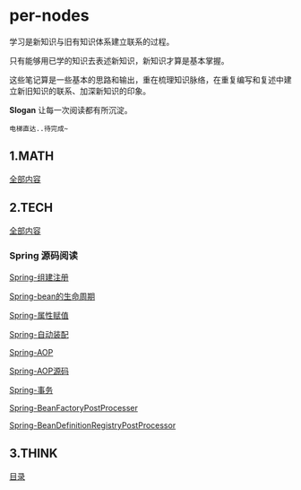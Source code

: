 # per-nodes

学习是新知识与旧有知识体系建立联系的过程。

只有能够用已学的知识去表述新知识，新知识才算是基本掌握。

这些笔记算是一些基本的思路和输出，重在梳理知识脉络，在重复编写和复述中建立新旧知识的联系、加深新知识的印象。

**Slogan** 让每一次阅读都有所沉淀。


`电梯直达..待完成~`

## 1.MATH

  [全部内容](./docs/math)
  

## 2.TECH

 [全部内容](./docs/tech)

### Spring 源码阅读

 [Spring-组建注册](./docs/tech/spring/Spring-组建注册.md)
 
 [Spring-bean的生命周期](./docs/tech/spring/Spring-bean的生命周期.md)
 
 [Spring-属性赋值](./docs/tech/spring/Spring-属性赋值.md)
 
 [Spring-自动装配](./docs/tech/spring/Spring-自动装配.md)
 
 [Spring-AOP](./docs/tech/spring/Spring-AOP.md)
 
 [Spring-AOP源码](./docs/tech/spring/Spring-AOP源码.md)
 
 [Spring-事务](./docs/tech/spring/Spring-事务.md)
 
 [Spring-BeanFactoryPostProcesser](./docs/tech/spring/Spring-BeanFactoryPostProcesser.md)
  
 [Spring-BeanDefinitionRegistryPostProcessor](./docs/tech/spring/Spring-BeanDefinitionRegistryPostProcessor.md)


## 3.THINK

  [目录](./docs/think)